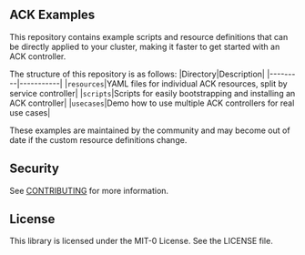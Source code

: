 ## ACK Examples

This repository contains example scripts and resource definitions that can be
directly applied to your cluster, making it faster to get started with an ACK
controller. 

The structure of this repository is as follows:
|Directory|Description|
|---------|-----------|
|`resources`|YAML files for individual ACK resources, split by service controller|
|`scripts`|Scripts for easily bootstrapping and installing an ACK controller|
|`usecases`|Demo how to use multiple ACK controllers for real use cases|

These examples are maintained by the community and may become out of date if the
custom resource definitions change.

## Security

See [CONTRIBUTING](CONTRIBUTING.md#security-issue-notifications) for more information.

## License

This library is licensed under the MIT-0 License. See the LICENSE file.

